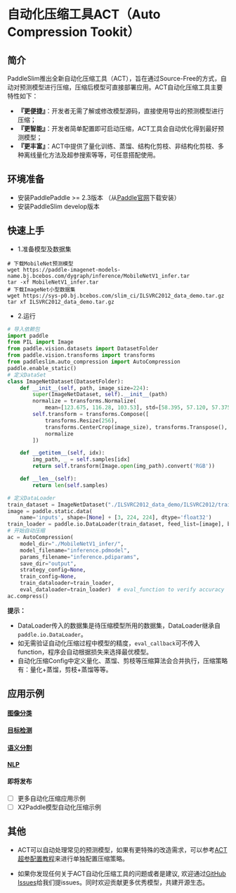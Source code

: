 # 自动化压缩工具ACT（Auto Compression Tookit）

## 简介
PaddleSlim推出全新自动化压缩工具（ACT），旨在通过Source-Free的方式，自动对预测模型进行压缩，压缩后模型可直接部署应用。ACT自动化压缩工具主要特性如下：
- **『更便捷』**：开发者无需了解或修改模型源码，直接使用导出的预测模型进行压缩；
- **『更智能』**：开发者简单配置即可启动压缩，ACT工具会自动优化得到最好预测模型；
- **『更丰富』**：ACT中提供了量化训练、蒸馏、结构化剪枝、非结构化剪枝、多种离线量化方法及超参搜索等等，可任意搭配使用。


## 环境准备

- 安装PaddlePaddle >= 2.3版本 （从[Paddle官网](https://www.paddlepaddle.org.cn/install/quick?docurl=/documentation/docs/zh/install/pip/linux-pip.html)下载安装）
- 安装PaddleSlim develop版本

## 快速上手

- 1.准备模型及数据集

```shell
# 下载MobileNet预测模型
wget https://paddle-imagenet-models-name.bj.bcebos.com/dygraph/inference/MobileNetV1_infer.tar
tar -xf MobileNetV1_infer.tar
# 下载ImageNet小型数据集
wget https://sys-p0.bj.bcebos.com/slim_ci/ILSVRC2012_data_demo.tar.gz
tar xf ILSVRC2012_data_demo.tar.gz
```

- 2.运行

```python
# 导入依赖包
import paddle
from PIL import Image
from paddle.vision.datasets import DatasetFolder
from paddle.vision.transforms import transforms
from paddleslim.auto_compression import AutoCompression
paddle.enable_static()
# 定义DataSet
class ImageNetDataset(DatasetFolder):
    def __init__(self, path, image_size=224):
        super(ImageNetDataset, self).__init__(path)
        normalize = transforms.Normalize(
            mean=[123.675, 116.28, 103.53], std=[58.395, 57.120, 57.375])
        self.transform = transforms.Compose([
            transforms.Resize(256),
            transforms.CenterCrop(image_size), transforms.Transpose(),
            normalize
        ])

    def __getitem__(self, idx):
        img_path, _ = self.samples[idx]
        return self.transform(Image.open(img_path).convert('RGB'))

    def __len__(self):
        return len(self.samples)

# 定义DataLoader
train_dataset = ImageNetDataset("./ILSVRC2012_data_demo/ILSVRC2012/train/")
image = paddle.static.data(
    name='inputs', shape=[None] + [3, 224, 224], dtype='float32')
train_loader = paddle.io.DataLoader(train_dataset, feed_list=[image], batch_size=32, return_list=False)
# 开始自动压缩
ac = AutoCompression(
    model_dir="./MobileNetV1_infer/",
    model_filename="inference.pdmodel",
    params_filename="inference.pdiparams",
    save_dir="output",
    strategy_config=None,
    train_config=None,
    train_dataloader=train_loader,
    eval_dataloader=train_loader)  # eval_function to verify accuracy
ac.compress()
```

**提示：**
- DataLoader传入的数据集是待压缩模型所用的数据集，DataLoader继承自`paddle.io.DataLoader`。
- 如无需验证自动化压缩过程中模型的精度，`eval_callback`可不传入function，程序会自动根据损失来选择最优模型。
- 自动化压缩Config中定义量化、蒸馏、剪枝等压缩算法会合并执行，压缩策略有：量化+蒸馏，剪枝+蒸馏等等。

## 应用示例

#### [图像分类](./image_classification)

#### [目标检测](./detection)

#### [语义分割](./semantic_segmentation)

#### [NLP](./nlp)

#### 即将发布
- [ ] 更多自动化压缩应用示例
- [ ] X2Paddle模型自动化压缩示例

## 其他

- ACT可以自动处理常见的预测模型，如果有更特殊的改造需求，可以参考[ACT超参配置教程](./hyperparameter_tutorial.md)来进行单独配置压缩策略。

- 如果你发现任何关于ACT自动化压缩工具的问题或者是建议, 欢迎通过[GitHub Issues](https://github.com/PaddlePaddle/PaddleSlim/issues)给我们提issues。同时欢迎贡献更多优秀模型，共建开源生态。
